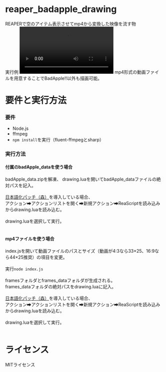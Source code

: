 <h1>reaper_badapple_drawing</h1>
REAPERで空のアイテム表示させてmp4から変換した映像を流す物
<br>
実行例
<video class="demo" src="https://github.com/user-attachments/assets/0837c8d3-1462-4c09-a26c-a0b067f4d4e2"></video>
mp4形式の動画ファイルを用意することでBadApple!!以外も描画可能。
<h1>要件と実行方法</h1>
<h3>要件</h3>
<ul>
  <li>Node.js</li>
  <li>ffmpeg</li>
  <li><code>npm install</code>を実行（fluent-ffmpegとsharp）</li>
</ul>
<h3>実行方法</h3>
<h4>付属のbadApple_dataを使う場合</h4>
badApple_data.zipを解凍、
drawing.luaを開いてbadApple_dataファイルの絶対パスを記入。
<br><br>
<a href="https://github.com/Phroneris/ReaperJPN-Phroneris">日本語化パッチ（森）</a>を導入している場合、
<br>
アクション➡アクションリストを開く➡新規アクション➡ReaScriptを読み込み
<br>
からdrawing.luaを読み込む。
<br><br>
drawing.luaを選択して実行。
<br><br>

<h4>mp4ファイルを使う場合</h4>

index.jsを開いて動画ファイルのパスとサイズ（動画が4:3なら33×25、16:9なら44×25推奨）の項目を変更。
<br><br>
実行<code>node index.js</code>
<br><br>
framesフォルダとframes_dataフォルダが生成される。
<br>
frames_dataフォルダの絶対パスをdrawing.luaに記入。
<br><br>
<a href="https://github.com/Phroneris/ReaperJPN-Phroneris">日本語化パッチ（森）</a>を導入している場合、
<br>
アクション➡アクションリストを開く➡新規アクション➡ReaScriptを読み込み
<br>
からdrawing.luaを読み込む。
<br><br>
drawing.luaを選択して実行。
<br><br>
<h1>ライセンス</h1>
MITライセンス
